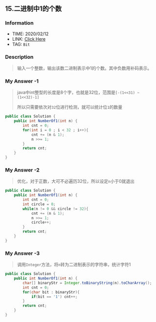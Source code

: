 ## 15.二进制中1的个数

### Information

* TIME: 2020/02/12
* LINK: [Click Here](https://www.nowcoder.com/practice/8ee967e43c2c4ec193b040ea7fbb10b8?tpId=13&tqId=11164&tPage=1&rp=1&ru=%2Fta%2Fcoding-interviews&qru=%2Fta%2Fcoding-interviews%2Fquestion-ranking)
* TAG: `Bit`

### Description

> 输入一个整数，输出该数二进制表示中1的个数。其中负数用补码表示。

### My Answer -1

> java中int整型的长度是8个字，也就是32位，范围是`[-(1<<31) ~ (1<<32)-1]`
>
> 所以只需要依次对`32`位进行检测，就可以统计位`1`的数量

```java
public class Solution {
    public int NumberOf1(int n) {
        int cnt = 0;
        for(int i = 0 ; i < 32 ; i++){
            cnt += (n & 1);
            n >>= 1;
        }
        return cnt;
    }
}
```

### My Answer -2

> 优化，对于正数，大可不必遍历32位，所以设定`n`小于0就退出

```java
public class Solution {
    public int NumberOf1(int n) {
        int cnt = 0;
        int circle = 0;
        while(n != 0 && circle != 32){
            cnt += (n & 1);
            n >>= 1;
            circle++;
        }
        return cnt;
    }
}
```

### My Answer -3

> 调用`Integer`方法，将`n`转为二进制表示的字符串，统计字符1

```java
public class Solution {
    public int NumberOf1(int n) {
        char[] binaryStr = Integer.toBinaryString(n).toCharArray();
        int cnt = 0;
        for(char bit : binaryStr){
            if(bit == '1') cnt++;
        }
        return cnt;
    }
}
```

